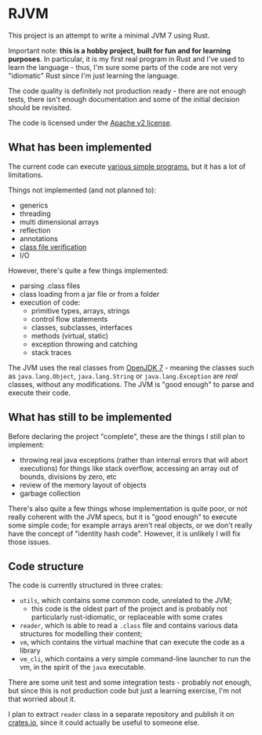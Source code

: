 # RJVM

This project is an attempt to write a minimal JVM 7 using Rust.

Important note: **this is a hobby project, built for fun and for learning purposes**. In particular, it is my first real
program in Rust and I've used to learn the language - thus, I'm sure some parts of the code are not very "idiomatic"
Rust since I'm just learning the language.

The code quality is definitely not production ready - there are not enough tests, there isn't enough documentation and
some of the initial decision should be revisited.

The code is licensed under the [Apache v2 license](./LICENSE).

## What has been implemented

The current code can execute [various simple programs](./vm/tests/resources/rjvm), but it has a lot of limitations.

Things not implemented (and not planned to):

- generics
- threading
- multi dimensional arrays
- reflection
- annotations
- [class file verification](https://docs.oracle.com/javase/specs/jvms/se7/html/jvms-4.html#jvms-4.10)
- I/O

However, there's quite a few things implemented:

- parsing .class files
- class loading from a jar file or from a folder
- execution of code:
    - primitive types, arrays, strings
    - control flow statements
    - classes, subclasses, interfaces
    - methods (virtual, static)
    - exception throwing and catching
    - stack traces

The JVM uses the real classes from [OpenJDK 7](https://jdk.java.net/java-se-ri/7) - meaning the classes such as
`java.lang.Object`, `java.lang.String` or `java.lang.Exception` are _real_ classes, without any modifications. The JVM
is "good enough" to parse and execute their code.

## What has still to be implemented

Before declaring the project "complete", these are the things I still plan to implement:

- throwing real java exceptions (rather than internal errors that will abort executions) for things like stack overflow,
  accessing an array out of bounds, divisions by zero, etc
- review of the memory layout of objects
- garbage collection

There's also quite a few things whose implementation is quite poor, or not really coherent with the JVM specs,
but it is "good enough" to execute some simple code; for example arrays aren't real objects, or we don't really have the
concept of "identity hash code". However, it is unlikely I will fix those issues.

## Code structure

The code is currently structured in three crates:

- `utils`, which contains some common code, unrelated to the JVM;
    - this code is the oldest part of the project and is probably not particularly rust-idiomatic, or replaceable with
      some crates
- `reader`, which is able to read a `.class` file and contains various data structures for modelling their content;
- `vm`, which contains the virtual machine that can execute the code as a library
- `vm_cli`, which contains a very simple command-line launcher to run the vm, in the spirit of the `java` executable.

There are some unit test and some integration tests - probably not enough, but since this is not production code but
just a learning exercise, I'm not that worried about it.

I plan to extract `reader` class in a separate repository and publish it on [crates.io](https://crates.io/), since it
could actually be useful to someone else.
